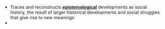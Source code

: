 - Traces and reconstructs **[epistemological](../notes/epistemological)** developments as social history, the result of larger historical developments and social struggles that give rise to new meanings 
- 